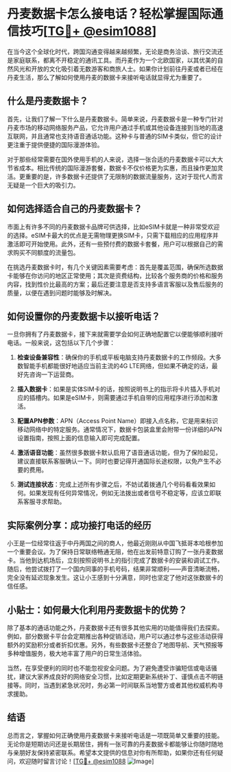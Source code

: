 # 丹麦数据卡怎么接电话？轻松掌握国际通信技巧[[TG💪+ @esim1088](https://t.me/s/esim1088)]

在当今这个全球化时代，跨国沟通变得越来越频繁，无论是商务洽谈、旅行交流还是家庭联系，都离不开稳定的通讯工具。而丹麦作为一个北欧国家，以其优美的自然风光和开放的文化吸引着无数游客和商旅人士。如果你计划前往丹麦或者已经在丹麦生活，那么了解如何使用丹麦的数据卡来接听电话就显得尤为重要了。

## 什么是丹麦数据卡？

首先，让我们了解一下什么是丹麦数据卡。简单来说，丹麦数据卡是一种专门针对丹麦市场的移动网络服务产品，它允许用户通过手机或其他设备连接到当地的高速互联网，并且通常也支持语音通话功能。这种卡与普通的SIM卡类似，但它的设计更注重于提供便捷的国际漫游体验。

对于那些经常需要在国外使用手机的人来说，选择一张合适的丹麦数据卡可以大大节省成本。相比传统的国际漫游套餐，数据卡不仅价格更为实惠，而且操作更加灵活。更重要的是，许多数据卡还提供了无限制的数据流量服务，这对于现代人而言无疑是一个巨大的吸引力。

## 如何选择适合自己的丹麦数据卡？

市面上有许多不同的丹麦数据卡品牌可供选择，比如eSIM卡就是一种非常受欢迎的选择。eSIM卡最大的优点是无需物理更换SIM卡，只需下载相应的应用程序并激活即可开始使用。此外，还有一些预付费的数据卡套餐，用户可以根据自己的需求购买不同额度的流量包。

在挑选丹麦数据卡时，有几个关键因素需要考虑：首先是覆盖范围，确保所选数据卡能够在你访问的地区正常使用；其次是资费结构，比较各个服务商的价格和服务内容，找到性价比最高的方案；最后还要注意是否支持多语言客服以及售后服务的质量，以便在遇到问题时能够及时解决。

## 如何设置你的丹麦数据卡以接听电话？

一旦你拥有了丹麦数据卡，接下来就需要学会如何正确地配置它以便能够顺利接听电话。一般来说，这包括以下几个步骤：

1. **检查设备兼容性**：确保你的手机或平板电脑支持丹麦数据卡的工作频段。大多数智能手机都能很好地适应当前主流的4G LTE网络，但如果不确定的话，最好先咨询一下运营商。
   
2. **插入数据卡**：如果是实体SIM卡的话，按照说明书上的指示将卡片插入手机对应的插槽内。如果是eSIM卡，则需要通过手机自带的应用程序进行添加和激活。
   
3. **配置APN参数**：APN（Access Point Name）即接入点名称，它是用来标识移动网络中的特定服务。通常情况下，数据卡包装盒里会附带一份详细的APN设置指南，按照上面的信息输入即可完成配置。
   
4. **激活语音功能**：虽然很多数据卡默认启用了语音通话功能，但为了保险起见，建议直接联系客服确认一下。同时也要记得开通国际长途权限，以免产生不必要的费用。
   
5. **测试连接状态**：完成上述所有步骤之后，不妨试着拨通几个号码看看效果如何。如果发现有任何异常情况，例如无法拨出或者信号不稳定等，应该立即联系客服寻求帮助。

## 实际案例分享：成功接打电话的经历

小王是一位经常往返于中丹两国之间的商人，他最近刚刚从中国飞抵哥本哈根参加一个重要会议。为了保持日常联络畅通无阻，他在出发前特意订购了一张丹麦数据卡。当他到达机场后，立刻按照说明书上的指引完成了数据卡的安装和调试工作。随后，他尝试拨打了一个国内同事的手机号码，结果非常顺利——声音清晰流畅，完全没有延迟现象发生。这让小王感到十分满意，同时也坚定了他对这张数据卡的信任感。

## 小贴士：如何最大化利用丹麦数据卡的优势？

除了基本的通话功能之外，丹麦数据卡还有很多其他实用的功能值得我们去探索。例如，部分数据卡平台会定期推出各种促销活动，用户可以通过参与这些活动获得额外的奖励积分或者折扣优惠。另外，有些数据卡还整合了地图导航、天气预报等多种增值服务，极大地丰富了用户的日常生活体验。

当然，在享受便利的同时也不能忽视安全问题。为了避免遭受诈骗短信或电话骚扰，建议大家养成良好的网络安全习惯，比如定期更新系统补丁、谨慎点击不明链接等。同时，当遇到紧急状况时，务必第一时间联系当地警方或者其他权威机构寻求援助。

## 结语

总而言之，掌握如何正确使用丹麦数据卡来接听电话是一项既简单又重要的技能。无论你是短期访问还是长期居住，拥有一张可靠的丹麦数据卡都能够让你随时随地与亲朋好友保持紧密联系。希望本文提供的信息对你有所帮助，如果你还有任何疑问，欢迎随时留言讨论！[[TG💪+ @esim1088](https://t.me/s/esim1088) ![Image](https://i.postimg.cc/4NQfJmqS/Snipaste-2025-05-13-00-14-12.png)]